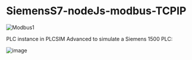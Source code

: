 # SiemensS7-nodeJs-modbus-TCPIP

![Modbus1](https://github.com/user-attachments/assets/0588f49d-18ac-47cf-a2b1-833fa60e6429)

PLC instance in PLCSIM Advanced to simulate a Siemens 1500 PLC:

![image](https://github.com/user-attachments/assets/6e520ebb-4c64-4f3b-ae6f-e497d3bd8d80)


